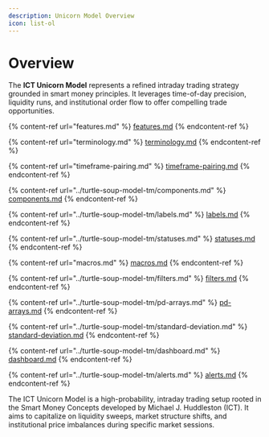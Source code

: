 ```yaml
---
description: Unicorn Model Overview
icon: list-ol
---
```


# Overview

The **ICT Unicorn Model** represents a refined intraday trading strategy grounded in smart money principles. It leverages time-of-day precision, liquidity runs, and institutional order flow to offer compelling trade opportunities.

{% content-ref url="features.md" %}
[features.md](features.md)
{% endcontent-ref %}

{% content-ref url="terminology.md" %}
[terminology.md](terminology.md)
{% endcontent-ref %}

{% content-ref url="timeframe-pairing.md" %}
[timeframe-pairing.md](timeframe-pairing.md)
{% endcontent-ref %}

{% content-ref url="../turtle-soup-model-tm/components.md" %}
[components.md](../turtle-soup-model-tm/components.md)
{% endcontent-ref %}

{% content-ref url="../turtle-soup-model-tm/labels.md" %}
[labels.md](../turtle-soup-model-tm/labels.md)
{% endcontent-ref %}

{% content-ref url="../turtle-soup-model-tm/statuses.md" %}
[statuses.md](../turtle-soup-model-tm/statuses.md)
{% endcontent-ref %}

{% content-ref url="macros.md" %}
[macros.md](macros.md)
{% endcontent-ref %}

{% content-ref url="../turtle-soup-model-tm/filters.md" %}
[filters.md](../turtle-soup-model-tm/filters.md)
{% endcontent-ref %}

{% content-ref url="../turtle-soup-model-tm/pd-arrays.md" %}
[pd-arrays.md](../turtle-soup-model-tm/pd-arrays.md)
{% endcontent-ref %}

{% content-ref url="../turtle-soup-model-tm/standard-deviation.md" %}
[standard-deviation.md](../turtle-soup-model-tm/standard-deviation.md)
{% endcontent-ref %}

{% content-ref url="../turtle-soup-model-tm/dashboard.md" %}
[dashboard.md](../turtle-soup-model-tm/dashboard.md)
{% endcontent-ref %}

{% content-ref url="../turtle-soup-model-tm/alerts.md" %}
[alerts.md](../turtle-soup-model-tm/alerts.md)
{% endcontent-ref %}

The ICT Unicorn Model is a high-probability, intraday trading setup rooted in the Smart Money Concepts developed by Michael J. Huddleston (ICT). It aims to capitalize on liquidity sweeps, market structure shifts, and institutional price imbalances during specific market sessions.
